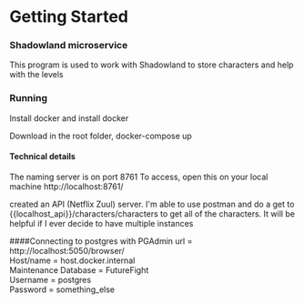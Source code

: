 # Getting Started


### Shadowland microservice

This program is used to work with Shadowland to store characters and help with the levels

### Running
Install docker and install docker

Download
in the root folder, docker-compose up

#### Technical details

The naming server is on port 8761
To access, open this on your local machine http://localhost:8761/

created an API (Netflix Zuul) server. 
I'm able to use postman and do a get to {{localhost_api}}/characters/characters to get all of the characters. It will
 be helpful if I ever decide to have multiple instances
 
 ####Connecting to postgres with PGAdmin
 url = http://localhost:5050/browser/  
 Host/name = host.docker.internal  
 Maintenance Database = FutureFight  
 Username = postgres  
 Password = something_else